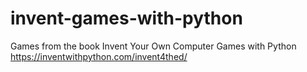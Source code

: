 # invent-games-with-python
Games from the book Invent Your Own Computer Games with Python https://inventwithpython.com/invent4thed/
